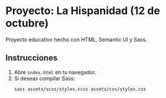 # Proyecto: La Hispanidad (12 de octubre)
Proyecto educativo hecho con HTML, Semantic UI y Sass.

## Instrucciones
1. Abre `index.html` en tu navegador.
2. Si deseas compilar Sass:
   ```bash
   sass assets/scss/styles.scss assets/css/styles.css
   ```
